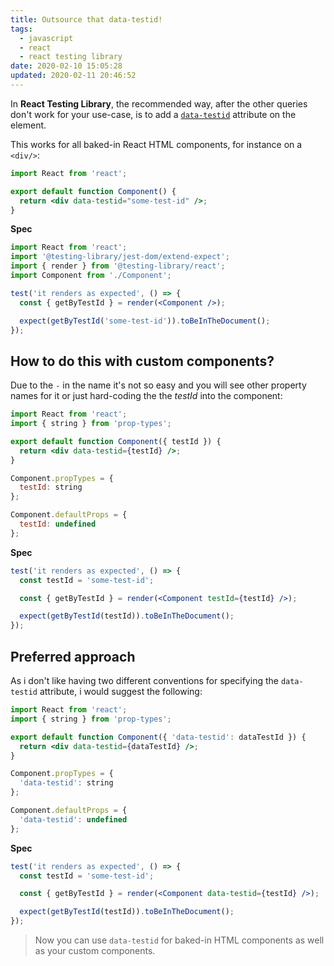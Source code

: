 ```yaml
---
title: Outsource that data-testid!
tags:
  - javascript
  - react
  - react testing library
date: 2020-02-10 15:05:28
updated: 2020-02-11 20:46:52
---
```


In **React Testing Library**, the recommended way, after the other queries don't work for your use-case, is to add a [`data-testid`](https://testing-library.com/docs/dom-testing-library/api-queries#bytestid) attribute on the element.

This works for all baked-in React HTML components, for instance on a `<div/>`:

```jsx
import React from 'react';

export default function Component() {
  return <div data-testid="some-test-id" />;
}
```

**Spec**

```jsx
import React from 'react';
import '@testing-library/jest-dom/extend-expect';
import { render } from '@testing-library/react';
import Component from './Component';

test('it renders as expected', () => {
  const { getByTestId } = render(<Component />);

  expect(getByTestId('some-test-id')).toBeInTheDocument();
});
```

## How to do this with custom components?

Due to the `-` in the name it's not so easy and you will see other property names for it or just hard-coding the the _testId_ into the component:

```jsx
import React from 'react';
import { string } from 'prop-types';

export default function Component({ testId }) {
  return <div data-testid={testId} />;
}

Component.propTypes = {
  testId: string
};

Component.defaultProps = {
  testId: undefined
};
```

**Spec**

```jsx
test('it renders as expected', () => {
  const testId = 'some-test-id';

  const { getByTestId } = render(<Component testId={testId} />);

  expect(getByTestId(testId)).toBeInTheDocument();
});
```

## Preferred approach

As i don't like having two different conventions for specifying the `data-testid` attribute, i would suggest the following:

```jsx
import React from 'react';
import { string } from 'prop-types';

export default function Component({ 'data-testid': dataTestId }) {
  return <div data-testid={dataTestId} />;
}

Component.propTypes = {
  'data-testid': string
};

Component.defaultProps = {
  'data-testid': undefined
};
```

**Spec**

```jsx
test('it renders as expected', () => {
  const testId = 'some-test-id';

  const { getByTestId } = render(<Component data-testid={testId} />);

  expect(getByTestId(testId)).toBeInTheDocument();
});
```

> Now you can use `data-testid` for baked-in HTML components as well as your custom components.
